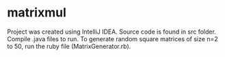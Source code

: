 # matrixmul
Project was created using IntelliJ IDEA.
Source code is found in src folder. Compile .java files to run.
To generate random square matrices of size n=2 to 50, run the ruby file (MatrixGenerator.rb).


